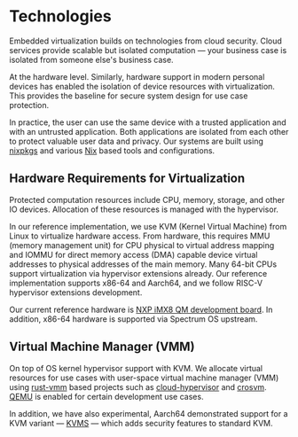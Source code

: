 # Technologies

Embedded virtualization builds on technologies from cloud security. Cloud services provide scalable but isolated computation — your business case is isolated from someone else's business case.

At the hardware level. Similarly, hardware support in modern personal devices has enabled the isolation of device resources with virtualization. This provides the baseline for secure system design for use case protection.

In practice, the user can use the same device with a trusted application and with an untrusted application. Both applications are isolated from each other to protect valuable user data and privacy. Our systems are built using [nixpkgs](https://github.com/NixOS/nixpkgs) and various [Nix](https://nixos.org/guides/nix-language.html) based tools and configurations.

## Hardware Requirements for Virtualization

Protected computation resources include CPU, memory, storage, and other IO devices. Allocation of these resources is managed with the hypervisor.

In our reference implementation, we use KVM (Kernel Virtual Machine) from Linux to virtualize hardware access. From hardware, this requires MMU (memory management unit) for CPU physical to virtual address mapping and IOMMU for direct memory access (DMA) capable device virtual addresses to physical addresses of the main memory. Many 64-bit CPUs support virtualization via hypervisor extensions already. Our reference implementation supports x86-64 and Aarch64, and we follow RISC-V hypervisor extensions development.

Our current reference hardware is [NXP iMX8 QM development board](https://github.com/tiiuae/spectrum-config-imx8). In addition, x86-64 hardware is supported via Spectrum OS upstream.

## Virtual Machine Manager (VMM)

On top of OS kernel hypervisor support with KVM. We allocate virtual resources for use cases with user-space virtual machine manager (VMM) using [rust-vmm](https://github.com/rust-vmm) based projects such as [cloud-hypervisor](https://github.com/cloud-hypervisor/cloud-hypervisor) and [crosvm](https://github.com/google/crosvm). [QEMU](https://www.qemu.org/) is enabled for certain development use cases.

In addition, we have also experimental, Aarch64 demonstrated support for a KVM variant — [KVMS](https://github.com/jkrh/kvms) — which adds security features to standard KVM.

